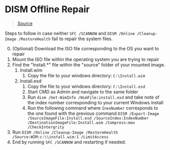 # DISM Offline Repair
> [Source](https://ugetfix.com/ask/how-to-fix-dism-error-0x800f081f-in-windows/)

Steps to follow in case neither `SFC /SCANNOW` and `DISM /Online /Cleanup-Image /RestoreHealth` fail to repair the system files.

0. (Optional) Download the ISO file corresponding to the OS you want to repair
1. Mount the ISO file within the operating system you are trying to repair
2. Find the "Install.*" file within the "source" folder of your mounted image.
    1. Install.wim
        1. Copy the file to your windows directory: `C:\Install.wim`
    2. Install.esd
        1. Copy the file to your windows directory: `C:\Install.esd`
        2. Start CMD as Admin and navigate to the same folder
        3. Run `dism /Get-WimInfo /WimFile:install.esd` and take note of the index number corresponding to your current Windows install
        4. Run the following command where `InexNumber` corresponds to the one found with the previous command `DISM /Export-Image /SourceImageFile:Install.esd /SourceIndex:IndexNumber /DestinationImageFile:Install.wim /Compress:max /CheckIntergrity`
3. Run `DISM /Online /Cleanup-Image /RestoreHealth /Source:WIM:c:\\install.wim:1 /LimitAccess`
4. End by running `SFC /SCANNOW` and restarting if needed.